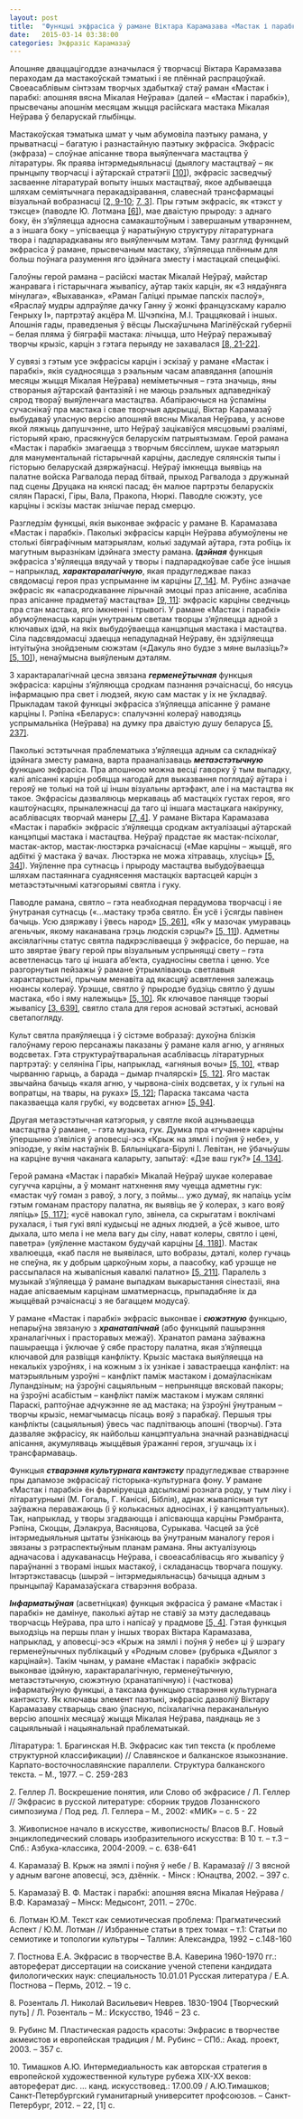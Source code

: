 ```yaml
---
layout: post
title:  "Функцыі экфрасіса ў рамане Віктара Карамазава «Мастак і парабкі»"
date:   2015-03-14 03:38:00
categories: Экфразіс Карамазаў
---
```



Апошняе дваццацігоддзе азначылася ў творчасці Віктара Карамазава пераходам да мастакоўскай тэматыкі і яе плённай распрацоўкай. Своеасаблівым сінтэзам творчых здабыткаў стаў раман «Мастак і парабкі: апошняя вясна Мікалая Неўрава» (далей – «Мастак і парабкі»), прысвечаны апошнім месяцам жыцця расійскага мастака Мікалая Неўрава ў беларускай глыбінцы.

Мастакоўская тэматыка шмат у чым абумовіла паэтыку рамана, у прыватнасці – багатую і разнастайную паэтыку экфрасіса. Экфрасіс (экфраза) – слоўнае апісанне твора выяўленчага мастацтва ў літаратуры. Як праява інтэрмедыяльнасці (дыялогу мастацтваў – як прынцыпу творчасці і аўтарскай стратэгіі [[10]](#kn10)), экфрасіс засведчыў засваенне літаратурай вопыту іншых мастацтваў, якое адбываецца шляхам семіятычнага перакадзіравання, славеснай трансфармацыі візуальнай вобразнасці [[2, 9-10](#kn2); [7, 3](#kn7)]. Пры гэтым экфрасіс, як «тэкст у тэксце» (паводле Ю. Лотмана [[6]](#kn6)), мае дваістую прыроду: з аднаго боку, ён з’яўляецца адносна самакаштоўным і завершаным утварэннем, а з іншага боку – упісваецца ў наратыўную структуру літаратурнага твора і падпарадкаваны яго выяўленчым мэтам. Таму разгляд функцый экфрасіса ў рамане, прысвечаным мастаку, з’яўляецца плённым для больш поўнага разумення яго ідэйнага зместу і мастацкай спецыфікі.  

Галоўны герой рамана – расійскі мастак Мікалай Неўраў, майстар жанравага і гістарычнага жывапісу, аўтар такіх карцін, як «З нядаўняга мінулага», «Выхаванка», «Раман Галіцкі прымае папскіх паслоў», «Яраслаў мудры адпраўляе дачку Ганну ў жонкі французскаму каралю Генрыху І», партрэтаў акцёра М. Шчэпкіна, М.І. Траццяковай і іншых. Апошнія гады, праведзеныя ў вёсцы Лыскаўшчына Магілёўскай губерніі – белая пляма ў біяграфіі мастака: лічыцца, што Неўраў перажываў творчы крызіс, карцін з гэтага перыяду не захавалася [[8, 21-22]](#kn8).

У сувязі з гэтым усе экфрасісы карцін і эскізаў у рамане «Мастак і парабкі», якія суадносяцца з рэальным часам апавядання (апошнія месяцы жыцця Мікалая Неўрава) неміметычныя – гэта значыць, яны створаныя аўтарскай фантазіяй і не маюць рэальных адпаведнікаў сярод твораў выяўленчага мастацтва. Абапіраючыся на ўспаміны сучаснікаў пра мастака і свае творчыя адкрыцці, Віктар Карамазаў выбудаваў  уласную версію апошняй вясны Мікалая Неўрава, у аснове якой ляжыць дапушчэнне, што Неўраў зацікавіўся мясцовымі рэаліямі, гісторыяй краю, прасякнуўся беларускім патрыятызмам. Герой рамана «Мастак і парабкі» змагаецца з творчым бяссіллем, шукае матэрыял для манументальнай гістарычнай карціны, даследуе сялянскія тыпы і гісторыю беларускай дзяржаўнасці. Неўраў імкнецца выявіць на палатне войска Рагвалода перад бітвай, прыход Рагвалода з дружынай пад сцены Друцака на княскі пасад; ён малюе партрэты беларускіх сялян Параскі, Гіры, Вала, Пракопа, Нюркі. Паводле сюжэту, усе карціны і эскізы мастак знішчае перад смерцю.

Разгледзім функцыі, якія выконвае экфрасіс у рамане В. Карамазава «Мастак і парабкі». Паколькі экфрасісы карцін Неўрава абумоўлены не столькі біяграфічным матэрыялам, колькі задумай аўтара, гэта робіць іх магутным выразнікам ідэйнага зместу рамана. ***Ідэйная*** функцыя экфрасісa з'яўляецца вядучай у творы і падпарадкоўвае сабе ўсе іншыя – напрыклад, ***характаралагічную***, якая прадугледжвае паказ свядомасці героя праз успрыманне ім карціны [[7, 14]](#kn7). М. Рубінс азначае экфрасіс як «апасродкаванне лірычнай эмоцыі праз апісанне, асабліва праз апісанне прадметаў мастацтва» [[9, 11]](#kn9): экфрасіс карціны сведчыць пра стан мастака, яго імкненні і трывогі. У рамане «Мастак і парабкі» абумоўленасць карцін унутраным светам творцы з’яўляецца адной з ключавых ідэй, на якіх выбудоўваецца канцэпцыя мастака і мастацтва. Сіла падсвядомасці здаецца непадуладнай Неўраву, ён здзіўляецца інтуітыўна знойдзеным сюжэтам («Дакуль яно будзе з мяне вылазіць?» [[5, 10]](#kn5)), ненаўмысна выяўленым дэталям. 

З характаралагічнай цесна звязана ***герменеўтычная*** функцыя экфрасіса: карціны з’яўляюцца сродкам пазнання рэчаіснасці, бо нясуць інфармацыю пра свет і людзей, якую сам мастак у іх не ўкладваў. Прыкладам такой функцыі экфрасіса з’яўляецца апісанне ў рамане карціны І. Рэпіна «Беларус»: спалучэнні колераў наводзяць успрымальніка (Неўрава) на думку пра дваістую душу беларуса [[5, 237]](#kn5). 

Паколькі эстэтычная праблематыка з’яўляецца адным са складнікаў ідэйнага зместу рамана, варта прааналізаваць ***метаэстэтычную*** функцыю экфрасіса. Пра апошнюю можна весці гаворку ў тым выпадку, калі апісанні карцін робяцца нагодай для выказвання поглядаў аўтара і герояў не толькі на той ці іншы візуальны артэфакт, але і на мастацтва як такое. Экфрасісы дазваляюць меркаваць аб мастацкіх густах героя, яго каштоўнасцях, прыналежнасці да таго ці іншага мастацкага накірунку, асаблівасцях творчай манеры [[7, 4]](#kn7). У рамане Віктара Карамазава «Мастак і парабкі» экфрасіс з’яўляецца сродкам актуалізацыі аўтарскай канцэпцыі мастака і мастацтва.  Неўраў прадстае як мастак-псіхолаг, мастак-актор, мастак-люстэрка рэчаіснасці («Мае карціны – жыццё, яго адбіткі ў мастака ў вачах. Люстэрка не можа хітраваць, хлусіць» [[5, 34]](#kn5)). Уяўленне пра сутнасць і прыроду мастацтва выбудоўваецца шляхам пастаяннага суаднясення мастацкіх вартасцей карцін з метаэстэтычнымі катэгорыямі святла і гуку. 

Паводле рамана, святло – гэта неабходная перадумова творчасці і яе ўнутраная сутнасць («…мастаку трэба святло. Ён усё і ўсягды павінен бачыць. Усю дзяржаву і ўвесь народ» [[5, 261]](#kn5), «Як у мазочак умураваць агеньчык, якому наканавана грэць людскія сэрцы?» [[5, 11]](#kn5)). Адметны аксіялагічны статус святла падкрэсліваецца ў экфрасісе, бо першае, на што звяртае ўвагу герой пры візуальным успрыняцці свету – гэта асветленасць таго ці іншага аб’екта, суадносіны светла і ценю. Усе разгорнутыя пейзажы ў рамане ўтрымліваюць светлавыя характарыстыкі, прычым менавіта ад якасцяў асвятлення залежаць нюансы колераў. Урэшце, святло ў прыродзе будзіць святло ў душы мастака, «бо і яму належыць» [[5, 10]](#kn5). Як ключавое паняцце тэорыі жывапісу [[3, 639]](#kn3), святло стала для героя асновай эстэтыкі, асновай светапогляду. 

Культ святла праяўляецца і ў сістэме вобразаў: духоўна блізкія галоўнаму герою персанажы паказаны ў рамане каля агню, у агняных водсветах. Гэта структураўтваральная асаблівасць літаратурных партрэтаў: у селяніна Гіры, напрыклад, «агняныя вочы» [[5, 10]](#kn5), «твар чырванню гарыць, а барада – дымар пчалярскі» [[5, 12]](#kn5). Яго мастак звычайна бачыць «каля агню, у чырвона-сініх водсветах, у іх гульні на вопратцы, на твары, на руках» [[5, 12]](#kn5); Параска таксама часта паказваецца каля грубкі, «у водсветах агню» [[5, 94]](#kn5). 

Другая метаэстэтычная катэгорыя, у святле якой ацэньваецца мастацтва ў рамане, – гэта музыка, гук. Думка пра «гучанне» карціны ўпершыню з’явіліся ў аповесці-эсэ «Крыж на зямлі і поўня ў небе», у эпізодзе, у якім настаўнік В. Бялыніцкага-Бірулі І. Левітан, не ўбачыўшы на карціне вучня чаканага каларыту, запытаў: «Дзе ваш гук?» [[4, 134]](#kn4). 

Герой рамана «Мастак і парабкі» Мікалай Неўраў шукае колеравае сугучча карціны, а ў момант натхнення яму чуецца адметны гук: «мастак чуў гоман з равоў, з логу, з поймы… ужо думаў, як напаіць усім гэтым гоманам прастору палатна, як выявіць яе ў колерах, з каго вояў ляпіць» [[5, 117]](#kn5); «усё навокал гуло, звінела, са скрыгатам і воклічамі рухалася, і тыя гукі вялі кудысьці не адных людзей, а ўсё жывое, што дыхала, што мела і не мела вагу ды сілу, нават колеры, святло і цені, паветра» (уяўленне мастаком будучай карціны [[4, 118]](#kn4)). Мастак хвалюецца, «каб пасля не выявілася, што вобразы, дэталі, колер гучаць не спеўна, як у добрым царкоўным хоры, а паасобку, каб урэшце не рассыпалася на жывапісныя кавалкі палатно» [[5, 211]](#kn5). Паралель з музыкай з’яўляецца ў рамане выпадкам выкарыстання сінестазіі, яна надае апісваемым карцінам шматмернасць, прыпадабняе іх да жыццёвай рэчаіснасці з яе багаццем модусаў. 

У рамане «Мастак і парабкі» экфрасіс выконвае і ***сюжэтную*** функцыю, непарыўна звязаную з ***хранатапічнай*** (або функцыяй пашырэння храналагічных і прасторавых межаў). Хранатоп рамана заўважна пашыраецца і ўключае ў сябе прастору палатна, якая з’яўляецца ключавой для развіцця канфлікту. Крызіс мастака выяўляецца на некалькіх узроўнях, і на кожным з іх узнікае і завастраецца канфлікт: на матэрыяльным узроўні – канфлікт паміж мастаком і домаўласнікам Лупандзіным; на ўзроўні сацыяльным – непрыняцце вясковай пакоры; на ўзроўні асабістым – канфлікт паміж мастаком і мужам сялянкі Параскі, раптоўнае адчужэнне яе ад мастака; на ўзроўні ўнутраным – творчы крызіс, немагчымасць пісаць вояў з парабкаў. Першыя тры канфлікты (сацыяльныя) ўвесь час падпітваюць апошні (творчы). Гэта дазваляе экфрасісу, як найбольш канцэптуальна значнай разнавіднасці апісання, акумуляваць жыццёвыя ўражанні героя, згушчаць іх і трансфармаваць.

Функцыя ***стварэння культурнага кантэксту*** прадугледжвае стварэнне пры дапамозе экфрасісаў гісторыка-культурнага фону. У рамане «Мастак і парабкі» ён фарміруецца адсылкамі рознага роду, у тым ліку і літаратурнымі (М. Гогаль, Г. Каніскі, Біблія), аднак жывапісныя тут заўважна пераважаюць (і ў колькасных адносінах, і ў канцэптуальных). Так, напрыклад, у творы згадваюцца і апісваюцца карціны Рэмбранта, Рэпіна, Скоццы, Дэлакруа, Васняцова, Сурыкава. Часцей за ўсё інтэрмедыяльныя цытаты ўзнікаюць ва ўнутраным маналогу героя і звязаны з рэтраспектыўным планам рамана. Яны актуалізуюць адначасова і адукаванасць Неўрава, і своеасаблівасць яго жывапісу ў параўнанні з творамі іншых мастакоў, і складанасць творчага пошуку. Інтэртэкставасць (шырэй – інтэрмедыяльнасць) бачыцца адным з прынцыпаў Карамазаўскага стварэння вобраза. 

***Інфарматыўная*** (асветніцкая) функцыя экфрасіса ў рамане «Мастак і парабкі»  не дамінуе, паколькі аўтар не ставіў за мэту даследаваць творчасць Неўрава, пра што і напісаў у прадмове [[5, 4]](#kn5). Гэтая функцыя выходзіць на першы план у іншых творах Віктара Карамазава, напрыклад, у аповесці-эсэ «Крыж на зямлі і поўня ў небе» ці ў шэрагу герменеўнычных публікацый у «Родным слове» (рубрыка «Дыялог з карцінай»). 
Такім чынам, у рамане «Мастак і парабкі» экфрасіс выконвае ідэйную, характаралагічную, герменеўтычную, метаэстэтычную, сюжэтную (хранатапічную) і (часткова) інфарматыўную функцыі, а таксама функцыю стварэння культурнага кантэксту. Як ключавы элемент паэтыкі, экфрасіс дазволіў Віктару Карамазаву стварыць сваю ўласную, псіхалагічна пераканальную версію апошніх месяцаў жыцця Мікалая Неўрава, паяднаць яе з сацыяльныай і нацыянальнай праблематыкай. 

 
Літаратура:
<a name='kn1'></a>1.	Брагинская Н.В. Экфрасис как тип текста (к проблеме структурной классификации) // Славянское и балканское языкознание. Карпато-восточнославянские параллели. Структура балканского текста. – М., 1977. – С. 259-283

<a name='kn2'></a>2.	Геллер Л. Воскрешение понятия, или Слово об экфрасисе / Л. Геллер // Экфрасис в русской литературе: сборник трудов Лозаннского симпозиума /  Под ред. Л. Геллера – М., 2002: «МИК» – с. 5 - 22

<a name='kn3'></a>3.	Живописное начало в искусстве, живописность/ Власов В.Г. Новый энциклопедический словарь изобразительного искусства: В 10 т. – т.3 – Спб.: Азбука-классика, 2004-2009. – с. 638-641

<a name='kn4'></a>4.	Карамазаў В. Крыж на зямлі і поўня ў небе / В. Карамазаў // З вясной у адным вагоне аповесці, эсэ, дзённік. - Мінск : Юнацтва, 2002. – 397 с. 

<a name='kn5'></a>5.	Карамазаў В. Ф. Мастак і парабкі: апошняя вясна Мікалая Неўрава / В.Ф. Карамазаў – Мінск: Медысонт, 2011. – 270с.

<a name='kn6'></a>6.		Лотман Ю.М. Текст как семиотическая проблема: Прагматический Аспект / Ю.М. Лотман // Избранные статьи в трех томах – т.1: Статьи по семиотике и топологии культуры – Таллин: Александра, 1992 – c.148-160

<a name='kn7'></a>7.	Постнова Е.А. Экфрасис в творчестве В.А. Каверина 1960-1970 гг.: автореферат диссертации на соискание ученой степени кандидата филологических наук: специальность  10.01.01 Русская литература / Е.А. Постнова – Пермь, 2012. – 19 с. 

<a name='kn8'></a>8.	Розенталь Л. Николай Васильевич Неврев. 1830-1904 [Творческий путь] / Л. Розенталь – М.: Искусство, 1946 – 23 с.

<a name='kn9'></a>9.	Рубинс М. Пластическая радость красоты: Экфрасис в творчестве акмеистов и европейская традиция / М. Рубинс – СПб.: Акад. проект, 2003. – 357 с. 

<a name='kn10'></a>10.	Тимашков А.Ю. Интермедиальность как авторская стратегия в европейской художественной культуре рубежа XIX-XX веков: автореферат дис. … канд. искусствовед.: 17.00.09 / А.Ю.Тимашков; Санкт-Петербургский гуманитарный университет профсоюзов. – Санкт-Петербург, 2012. – 22, [1] с.
